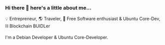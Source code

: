 ### Hi there 👋 here's a little about me...

💡 Entrepreneur, 🌎 Traveler, 🐧 Free Software enthusiast & Ubuntu Core-Dev, ⛓ Blockchain BUIDLer

I'm a Debian Developer & Ubuntu Core-Developer.

<!--
**slyon/slyon** is a ✨ _special_ ✨ repository because its `README.md` (this file) appears on your GitHub profile.

Here are some ideas to get you started:

- 🔭 I’m currently working on ...
- 🌱 I’m currently learning ...
- 👯 I’m looking to collaborate on ...
- 🤔 I’m looking for help with ...
- 💬 Ask me about ...
- 📫 How to reach me: ...
- 😄 Pronouns: ...
- ⚡ Fun fact: ...
-->
